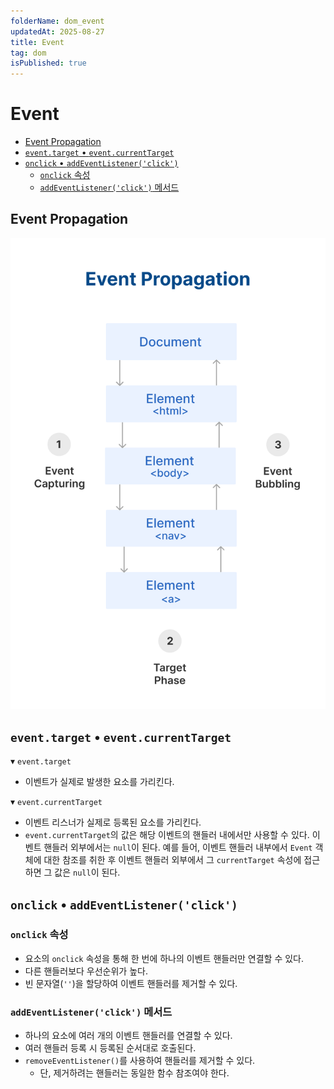 ```yaml
---
folderName: dom_event
updatedAt: 2025-08-27
title: Event
tag: dom
isPublished: true
---
```


# Event

- [Event Propagation](#event-propagation)
- [`event.target` • `event.currentTarget`](#eventtarget--eventcurrenttarget)
- [`onclick` • `addEventListener('click')`](#onclick--addeventlistenerclick)
  - [`onclick` 속성](#onclick-속성)
  - [`addEventListener('click')` 메서드](#addeventlistenerclick-메서드)

## Event Propagation

![img](images/event_propagation.png)

## `event.target` • `event.currentTarget`

▾ `event.target`

- 이벤트가 실제로 발생한 요소를 가리킨다.

▾ `event.currentTarget`

- 이벤트 리스너가 실제로 등록된 요소를 가리킨다.
- `event.currentTarget`의 값은 해당 이벤트의 핸들러 내에서만 사용할 수 있다. 이벤트 핸들러 외부에서는 `null`이 된다. 예를 들어, 이벤트 핸들러 내부에서 `Event` 객체에 대한 참조를 취한 후 이벤트 핸들러 외부에서 그 `currentTarget` 속성에 접근하면 그 값은 `null`이 된다.

## `onclick` • `addEventListener('click')`

### `onclick` 속성

- 요소의 `onclick` 속성을 통해 한 번에 하나의 이벤트 핸들러만 연결할 수 있다.
- 다른 핸들러보다 우선순위가 높다.
- 빈 문자열(`''`)을 할당하여 이벤트 핸들러를 제거할 수 있다.

### `addEventListener('click')` 메서드

- 하나의 요소에 여러 개의 이벤트 핸들러를 연결할 수 있다.
- 여러 핸들러 등록 시 등록된 순서대로 호출된다.
- `removeEventListener()`를 사용하여 핸들러를 제거할 수 있다.
  - 단, 제거하려는 핸들러는 동일한 함수 참조여야 한다.
